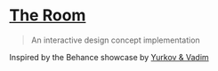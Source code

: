 # [The Room](https://room.cole.la)

> An interactive design concept implementation

Inspired by the Behance showcase by [Yurkov & Vadim](https://www.behance.net/gallery/43037287/The-Room)
